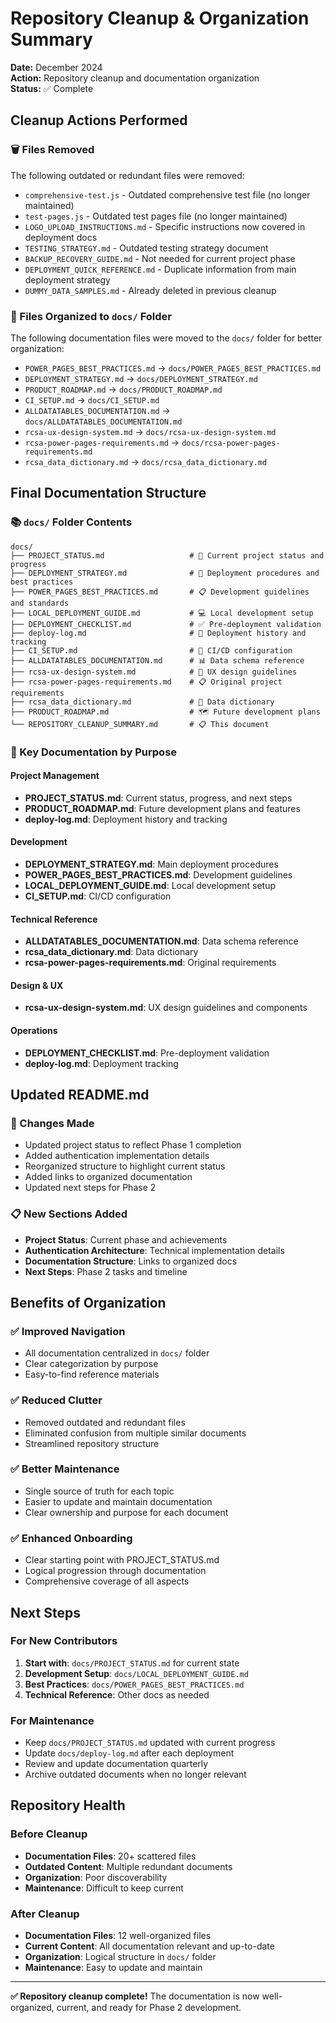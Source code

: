 # Repository Cleanup & Organization Summary

**Date:** December 2024  
**Action:** Repository cleanup and documentation organization  
**Status:** ✅ Complete

## Cleanup Actions Performed

### 🗑️ Files Removed
The following outdated or redundant files were removed:

- `comprehensive-test.js` - Outdated comprehensive test file (no longer maintained)
- `test-pages.js` - Outdated test pages file (no longer maintained)
- `LOGO_UPLOAD_INSTRUCTIONS.md` - Specific instructions now covered in deployment docs
- `TESTING_STRATEGY.md` - Outdated testing strategy document
- `BACKUP_RECOVERY_GUIDE.md` - Not needed for current project phase
- `DEPLOYMENT_QUICK_REFERENCE.md` - Duplicate information from main deployment strategy
- `DUMMY_DATA_SAMPLES.md` - Already deleted in previous cleanup

### 📁 Files Organized to `docs/` Folder
The following documentation files were moved to the `docs/` folder for better organization:

- `POWER_PAGES_BEST_PRACTICES.md` → `docs/POWER_PAGES_BEST_PRACTICES.md`
- `DEPLOYMENT_STRATEGY.md` → `docs/DEPLOYMENT_STRATEGY.md`
- `PRODUCT_ROADMAP.md` → `docs/PRODUCT_ROADMAP.md`
- `CI_SETUP.md` → `docs/CI_SETUP.md`
- `ALLDATATABLES_DOCUMENTATION.md` → `docs/ALLDATATABLES_DOCUMENTATION.md`
- `rcsa-ux-design-system.md` → `docs/rcsa-ux-design-system.md`
- `rcsa-power-pages-requirements.md` → `docs/rcsa-power-pages-requirements.md`
- `rcsa_data_dictionary.md` → `docs/rcsa_data_dictionary.md`

## Final Documentation Structure

### 📚 `docs/` Folder Contents
```
docs/
├── PROJECT_STATUS.md                   # 🎯 Current project status and progress
├── DEPLOYMENT_STRATEGY.md              # 🚀 Deployment procedures and best practices
├── POWER_PAGES_BEST_PRACTICES.md       # 📋 Development guidelines and standards
├── LOCAL_DEPLOYMENT_GUIDE.md           # 💻 Local development setup
├── DEPLOYMENT_CHECKLIST.md             # ✅ Pre-deployment validation
├── deploy-log.md                       # 📝 Deployment history and tracking
├── CI_SETUP.md                         # 🔧 CI/CD configuration
├── ALLDATATABLES_DOCUMENTATION.md      # 📊 Data schema reference
├── rcsa-ux-design-system.md            # 🎨 UX design guidelines
├── rcsa-power-pages-requirements.md    # 📋 Original project requirements
├── rcsa_data_dictionary.md             # 📖 Data dictionary
├── PRODUCT_ROADMAP.md                  # 🗺️ Future development plans
└── REPOSITORY_CLEANUP_SUMMARY.md       # 📋 This document
```

### 🎯 Key Documentation by Purpose

#### **Project Management**
- **PROJECT_STATUS.md**: Current status, progress, and next steps
- **PRODUCT_ROADMAP.md**: Future development plans and features
- **deploy-log.md**: Deployment history and tracking

#### **Development**
- **DEPLOYMENT_STRATEGY.md**: Main deployment procedures
- **POWER_PAGES_BEST_PRACTICES.md**: Development guidelines
- **LOCAL_DEPLOYMENT_GUIDE.md**: Local development setup
- **CI_SETUP.md**: CI/CD configuration

#### **Technical Reference**
- **ALLDATATABLES_DOCUMENTATION.md**: Data schema reference
- **rcsa_data_dictionary.md**: Data dictionary
- **rcsa-power-pages-requirements.md**: Original requirements

#### **Design & UX**
- **rcsa-ux-design-system.md**: UX design guidelines and components

#### **Operations**
- **DEPLOYMENT_CHECKLIST.md**: Pre-deployment validation
- **deploy-log.md**: Deployment tracking

## Updated README.md

### 🔄 Changes Made
- Updated project status to reflect Phase 1 completion
- Added authentication implementation details
- Reorganized structure to highlight current status
- Added links to organized documentation
- Updated next steps for Phase 2

### 📋 New Sections Added
- **Project Status**: Current phase and achievements
- **Authentication Architecture**: Technical implementation details
- **Documentation Structure**: Links to organized docs
- **Next Steps**: Phase 2 tasks and timeline

## Benefits of Organization

### ✅ Improved Navigation
- All documentation centralized in `docs/` folder
- Clear categorization by purpose
- Easy-to-find reference materials

### ✅ Reduced Clutter
- Removed outdated and redundant files
- Eliminated confusion from multiple similar documents
- Streamlined repository structure

### ✅ Better Maintenance
- Single source of truth for each topic
- Easier to update and maintain documentation
- Clear ownership and purpose for each document

### ✅ Enhanced Onboarding
- Clear starting point with PROJECT_STATUS.md
- Logical progression through documentation
- Comprehensive coverage of all aspects

## Next Steps

### For New Contributors
1. **Start with**: `docs/PROJECT_STATUS.md` for current state
2. **Development Setup**: `docs/LOCAL_DEPLOYMENT_GUIDE.md`
3. **Best Practices**: `docs/POWER_PAGES_BEST_PRACTICES.md`
4. **Technical Reference**: Other docs as needed

### For Maintenance
- Keep `docs/PROJECT_STATUS.md` updated with current progress
- Update `docs/deploy-log.md` after each deployment
- Review and update documentation quarterly
- Archive outdated documents when no longer relevant

## Repository Health

### Before Cleanup
- **Documentation Files**: 20+ scattered files
- **Outdated Content**: Multiple redundant documents
- **Organization**: Poor discoverability
- **Maintenance**: Difficult to keep current

### After Cleanup
- **Documentation Files**: 12 well-organized files
- **Current Content**: All documentation relevant and up-to-date
- **Organization**: Logical structure in `docs/` folder
- **Maintenance**: Easy to update and maintain

---

**✅ Repository cleanup complete!** The documentation is now well-organized, current, and ready for Phase 2 development. 